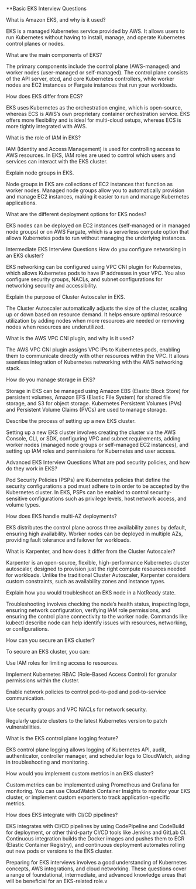 **Basic EKS Interview Questions

What is Amazon EKS, and why is it used?

EKS is a managed Kubernetes service provided by AWS. It allows users to run Kubernetes without having to install, manage, and operate Kubernetes control planes or nodes.

What are the main components of EKS?

The primary components include the control plane (AWS-managed) and worker nodes (user-managed or self-managed). The control plane consists of the API server, etcd, and core Kubernetes controllers, while worker nodes are EC2 instances or Fargate instances that run your workloads.

How does EKS differ from ECS?

EKS uses Kubernetes as the orchestration engine, which is open-source, whereas ECS is AWS’s own proprietary container orchestration service. EKS offers more flexibility and is ideal for multi-cloud setups, whereas ECS is more tightly integrated with AWS.

What is the role of IAM in EKS?

IAM (Identity and Access Management) is used for controlling access to AWS resources. In EKS, IAM roles are used to control which users and services can interact with the EKS cluster.

Explain node groups in EKS.

Node groups in EKS are collections of EC2 instances that function as worker nodes. Managed node groups allow you to automatically provision and manage EC2 instances, making it easier to run and manage Kubernetes applications.

What are the different deployment options for EKS nodes?

EKS nodes can be deployed on EC2 instances (self-managed or in managed node groups) or on AWS Fargate, which is a serverless compute option that allows Kubernetes pods to run without managing the underlying instances.

Intermediate EKS Interview Questions
How do you configure networking in an EKS cluster?

EKS networking can be configured using VPC CNI plugin for Kubernetes, which allows Kubernetes pods to have IP addresses in your VPC. You also configure security groups, NACLs, and subnet configurations for networking security and accessibility.

Explain the purpose of Cluster Autoscaler in EKS.

The Cluster Autoscaler automatically adjusts the size of the cluster, scaling up or down based on resource demand. It helps ensure optimal resource utilization by adding nodes when more resources are needed or removing nodes when resources are underutilized.

What is the AWS VPC CNI plugin, and why is it used?

The AWS VPC CNI plugin assigns VPC IPs to Kubernetes pods, enabling them to communicate directly with other resources within the VPC. It allows seamless integration of Kubernetes networking with the AWS networking stack.

How do you manage storage in EKS?

Storage in EKS can be managed using Amazon EBS (Elastic Block Store) for persistent volumes, Amazon EFS (Elastic File System) for shared file storage, and S3 for object storage. Kubernetes Persistent Volumes (PVs) and Persistent Volume Claims (PVCs) are used to manage storage.

Describe the process of setting up a new EKS cluster.

Setting up a new EKS cluster involves creating the cluster via the AWS Console, CLI, or SDK, configuring VPC and subnet requirements, adding worker nodes (managed node groups or self-managed EC2 instances), and setting up IAM roles and permissions for Kubernetes and user access.

Advanced EKS Interview Questions
What are pod security policies, and how do they work in EKS?

Pod Security Policies (PSPs) are Kubernetes policies that define the security configurations a pod must adhere to in order to be accepted by the Kubernetes cluster. In EKS, PSPs can be enabled to control security-sensitive configurations such as privilege levels, host network access, and volume types.

How does EKS handle multi-AZ deployments?

EKS distributes the control plane across three availability zones by default, ensuring high availability. Worker nodes can be deployed in multiple AZs, providing fault tolerance and failover for workloads.

What is Karpenter, and how does it differ from the Cluster Autoscaler?

Karpenter is an open-source, flexible, high-performance Kubernetes cluster autoscaler, designed to provision just the right compute resources needed for workloads. Unlike the traditional Cluster Autoscaler, Karpenter considers custom constraints, such as availability zones and instance types.

Explain how you would troubleshoot an EKS node in a NotReady state.

Troubleshooting involves checking the node’s health status, inspecting logs, ensuring network configuration, verifying IAM role permissions, and ensuring the control plane connectivity to the worker node. Commands like kubectl describe node <node-name> can help identify issues with resources, networking, or configurations.

How can you secure an EKS cluster?

To secure an EKS cluster, you can:

Use IAM roles for limiting access to resources.

Implement Kubernetes RBAC (Role-Based Access Control) for granular permissions within the cluster.

Enable network policies to control pod-to-pod and pod-to-service communication.

Use security groups and VPC NACLs for network security.

Regularly update clusters to the latest Kubernetes version to patch vulnerabilities.

What is the EKS control plane logging feature?

EKS control plane logging allows logging of Kubernetes API, audit, authenticator, controller manager, and scheduler logs to CloudWatch, aiding in troubleshooting and monitoring.

How would you implement custom metrics in an EKS cluster?

Custom metrics can be implemented using Prometheus and Grafana for monitoring. You can use CloudWatch Container Insights to monitor your EKS cluster, or implement custom exporters to track application-specific metrics.

How does EKS integrate with CI/CD pipelines?

EKS integrates with CI/CD pipelines by using CodePipeline and CodeBuild for deployment, or other third-party CI/CD tools like Jenkins and GitLab CI. Continuous integration builds the Docker images and pushes them to ECR (Elastic Container Registry), and continuous deployment automates rolling out new pods or versions to the EKS cluster.

Preparing for EKS interviews involves a good understanding of Kubernetes concepts, AWS integrations, and cloud networking. These questions cover a range of foundational, intermediate, and advanced knowledge areas that will be beneficial for an EKS-related role.v
